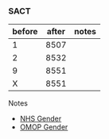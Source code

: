 ### SACT


|before|after|notes|
|------|-----|-----|
|1|8507||
|2|8532||
|9|8551||
|X|8551||

Notes
* [NHS Gender](https://www.datadictionary.nhs.uk/data_elements/person_stated_gender_code.html)
* [OMOP Gender](https://athena.ohdsi.org/search-terms/terms?conceptClass=Gender&invalidReason=Valid&vocabulary=Gender&page=1&pageSize=50&query=)
